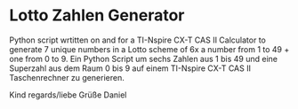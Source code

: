 # Lotto Zahlen Generator
Python script wrtitten on and for a TI-Nspire CX-T CAS II Calculator to generate 7 unique numbers in a Lotto scheme of 6x a number from 1 to 49 + one from 0 to 9.
Ein Python Script um sechs Zahlen aus 1 bis 49 und eine Superzahl aus dem Raum 0 bis 9  auf einem TI-Nspire CX-T CAS II Taschenrechner zu generieren.

Kind regards/liebe Grüße
Daniel
